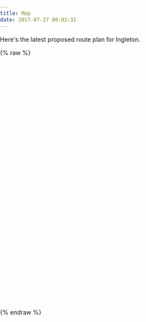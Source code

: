 ```yaml
---
title: Map
date: 2017-07-27 00:03:31
---
```


Here's the latest proposed route plan for Ingleton.

{% raw %}
<link rel="stylesheet" href="https://unpkg.com/leaflet@1.1.0/dist/leaflet.css"
   integrity="sha512-wcw6ts8Anuw10Mzh9Ytw4pylW8+NAD4ch3lqm9lzAsTxg0GFeJgoAtxuCLREZSC5lUXdVyo/7yfsqFjQ4S+aKw=="
   crossorigin=""/>

<script src="https://unpkg.com/leaflet@1.1.0/dist/leaflet.js"
   integrity="sha512-mNqn2Wg7tSToJhvHcqfzLMU6J4mkOImSPTxVZAdo+lcPlk+GhZmYgACEe0x35K7YzW1zJ7XyJV/TT1MrdXvMcA=="
   crossorigin=""></script>

<style>
    body { margin:0; padding:0; }
    #map { height: 40em; width:100%; }
</style>

<div id="map">
</div>

<script>

var url = 'https://api.mapbox.com/styles/v1/sumothecat/cj5lk1b2g2k2q2rqbu9xna399/tiles/256/{z}/{x}/{y}?access_token=pk.eyJ1Ijoic3Vtb3RoZWNhdCIsImEiOiJjaWxocngyanYwMDY4dmprcTg4ODN2Z3B2In0.CockfZdHAzqOfsbw8VcQyQ';

var map = L.map('map').setView([54.150, -2.47081], 15);
L.tileLayer(url).addTo(map);

</script>
{% endraw %}